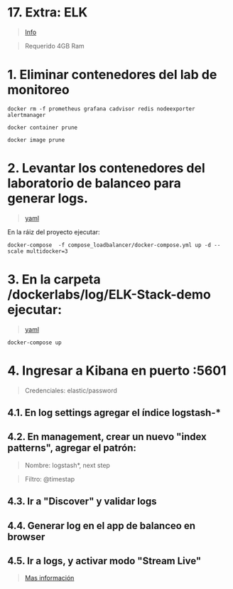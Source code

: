 # 17. Extra: ELK <!-- omit in TOC -->
> [Info](https://github.com/Einsteinish/Einsteinish-ELK-Stack-with-docker-compose.git )

> Requerido 4GB Ram

# 1. Eliminar contenedores del lab de monitoreo
```vim
docker rm -f prometheus grafana cadvisor redis nodeexporter alertmanager

docker container prune

docker image prune
```

# 2. Levantar los contenedores del laboratorio de balanceo para generar logs.
> [yaml](./compose_loadbalancer/docker-compose.yml)

En la ráiz del proyecto ejecutar:
```
docker-compose  -f compose_loadbalancer/docker-compose.yml up -d --scale multidocker=3
```

# 3. En la carpeta /dockerlabs/log/ELK-Stack-demo ejecutar:
> [yaml](/log/ELK-Stack-demo/docker-compose.yml)
```vim
docker-compose up
```

# 4. Ingresar a Kibana en puerto :5601

> Credenciales: elastic/password

## 4.1. En log settings agregar el índice logstash-*


## 4.2. En management, crear un nuevo "index patterns", agregar el patrón:

> Nombre: logstash*, next step

> Filtro: @timestap

## 4.3. Ir a "Discover" y validar logs

## 4.4. Generar log en el app de balanceo en browser

## 4.5. Ir a logs, y activar modo "Stream Live"

> [Mas información](https://docs.docker.com/config/containers/logging/configure/)




